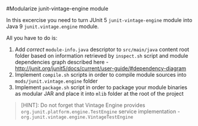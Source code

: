 #Modularize junit-vintage-engine module

In this excercise you need to turn JUnit 5 `junit-vintage-engine` module into Java 9 `junit.vintage.engine` module.

All you have to do is: 
1. Add *correct* `module-info.java` descriptor to `src/main/java` content root folder 
based on information retrieved by `inspect.sh` script and module dependencies graph described here - http://junit.org/junit5/docs/current/user-guide/#dependency-diagram 
2. Implement `compile.sh` scripts in order to compile module sources into `mods/junit.vintage.engine` folder
3. Implement `package.sh` script in order to package your module binaries as modular JAR and place it into `mlib` folder at the root of the project

> [HINT]: Do not forget that Vintage Engine provides `org.junit.platform.engine.TestEngine` service implementation - 
`org.junit.vintage.engine.VintageTestEngine`